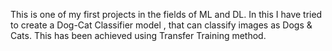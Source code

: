 This is one of my first projects in the fields of ML and DL.
In this I have tried to create a Dog-Cat Classifier model , that can classify images as Dogs & Cats.
This has been achieved using Transfer Training method.

